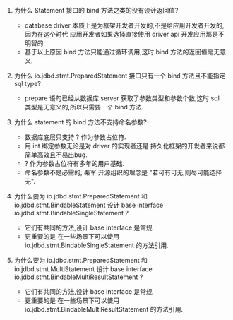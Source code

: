 1. 为什么 Statement 接口的 bind 方法之类的没有设计返回值?
   * database driver 本质上是为框架开发者开发的,不是给应用开发者开发的,因为在这个时代 应用开发者如果选择直接使用 driver api 开发应用那是不明智的.
   * 基于以上原因 bind 方法只能通过循环调用,这时 bind 方法的返回值毫无意义.

2. 为什么 io.jdbd.stmt.PreparedStatement 接口只有一个 bind 方法且不能指定 sql type?
   * prepare 语句已经从数据库 server 获取了参数类型和参数个数,这时 sql 类型是无意义的,所以只需要一个 bind 方法.

3. 为什么 statement 的 bind 方法不支持命名参数?
   * 数据库底层只支持 ? 作为参数占位符.
   * 用 int 绑定参数无论是对 driver 的实现者还是 持久化框架的开发者来说都简单高效且不易出bug.
   * ? 作为参数占位符有多年的用户基础.
   * 命名参数不是必需的, 秦军 开源组织的理念是 "若可有可无,则尽可能选择 无".

4. 为什么要为 io.jdbd.stmt.PreparedStatement 和 io.jdbd.stmt.BindableStatement 设计 base interface
   io.jdbd.stmt.BindableSingleStatement ?
   * 它们有共同的方法,设计 base interface 是常规
   * 更重要的是 在一些场景下可以使用 io.jdbd.stmt.BindableSingleStatement 的方法引用.

5. 为什么要为 io.jdbd.stmt.PreparedStatement 和 io.jdbd.stmt.MultiStatement 设计 base interface
   io.jdbd.stmt.BindableMultiResultStatement ?
   * 它们有共同的方法,设计 base interface 是常规
   * 更重要的是 在一些场景下可以使用 io.jdbd.stmt.BindableMultiResultStatement 的方法引用.


